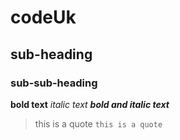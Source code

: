 # codeUk
## sub-heading
### sub-sub-heading
**bold text**
*italic text*
***bold and italic text***
> this is a quote
``this is a quote``



